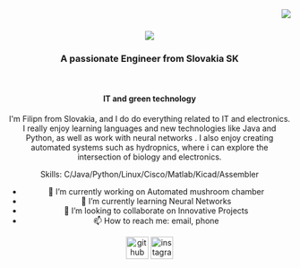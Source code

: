 <img align="right" src="https://visitor-badge.laobi.icu/badge?page_id=salesp07.salesp07" />

<h1 align="center">
    <img src="https://readme-typing-svg.herokuapp.com/?font=Righteous&size=35&center=true&vCenter=true&width=500&height=70&duration=4000&lines=Hi+There!+👋;+I'm+Filip+Seč!;" />
</h1>

<h3 align="center">A passionate Engineer from Slovakia SK</h3>

<br/>

<div align="center">
 

#### IT and green technology
I'm Filipn from Slovakia, and I do do everything related to IT and electronics. I really enjoy learning languages and new technologies like Java and Python, as well as work with neural networks . I also enjoy creating automated systems such as hydropnics, where i can explore the intersection of biology and electronics.

Skills: C/Java/Python/Linux/Cisco/Matlab/Kicad/Assembler

- 🔭 I’m currently working on Automated mushroom chamber 
- 🌱 I’m currently learning Neural Networks 
- 👯 I’m looking to collaborate on Innovative Projects 
- 📫 How to reach me: email, phone  


[<img src='https://cdn.jsdelivr.net/npm/simple-icons@3.0.1/icons/github.svg' alt='github' height='40'>](https://github.com/filip-sec)  [<img src='https://cdn.jsdelivr.net/npm/simple-icons@3.0.1/icons/instagram.svg' alt='instagram' height='40'>](https://www.instagram.com/we_plants_are_happy_plants_/)  



